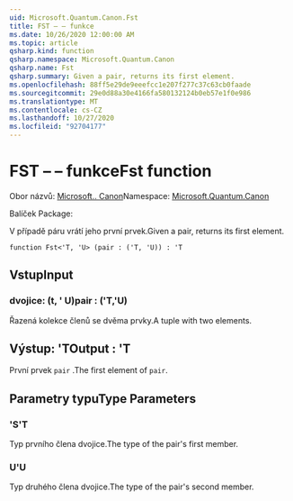```yaml
---
uid: Microsoft.Quantum.Canon.Fst
title: FST – – funkce
ms.date: 10/26/2020 12:00:00 AM
ms.topic: article
qsharp.kind: function
qsharp.namespace: Microsoft.Quantum.Canon
qsharp.name: Fst
qsharp.summary: Given a pair, returns its first element.
ms.openlocfilehash: 88ff5e29de9eeefcc1e207f277c37c63cb0faade
ms.sourcegitcommit: 29e0d88a30e4166fa580132124b0eb57e1f0e986
ms.translationtype: MT
ms.contentlocale: cs-CZ
ms.lasthandoff: 10/27/2020
ms.locfileid: "92704177"
---
```

# <a name="fst-function"></a><span data-ttu-id="e1e44-102">FST – – funkce</span><span class="sxs-lookup"><span data-stu-id="e1e44-102">Fst function</span></span>

<span data-ttu-id="e1e44-103">Obor názvů: [Microsoft.. Canon](xref:Microsoft.Quantum.Canon)</span><span class="sxs-lookup"><span data-stu-id="e1e44-103">Namespace: [Microsoft.Quantum.Canon](xref:Microsoft.Quantum.Canon)</span></span>

<span data-ttu-id="e1e44-104">Balíček [](https://nuget.org/packages/)</span><span class="sxs-lookup"><span data-stu-id="e1e44-104">Package: [](https://nuget.org/packages/)</span></span>


<span data-ttu-id="e1e44-105">V případě páru vrátí jeho první prvek.</span><span class="sxs-lookup"><span data-stu-id="e1e44-105">Given a pair, returns its first element.</span></span>

```qsharp
function Fst<'T, 'U> (pair : ('T, 'U)) : 'T
```


## <a name="input"></a><span data-ttu-id="e1e44-106">Vstup</span><span class="sxs-lookup"><span data-stu-id="e1e44-106">Input</span></span>

### <a name="pair--tu"></a><span data-ttu-id="e1e44-107">dvojice: (t, ' U)</span><span class="sxs-lookup"><span data-stu-id="e1e44-107">pair : ('T,'U)</span></span>

<span data-ttu-id="e1e44-108">Řazená kolekce členů se dvěma prvky.</span><span class="sxs-lookup"><span data-stu-id="e1e44-108">A tuple with two elements.</span></span>



## <a name="output--t"></a><span data-ttu-id="e1e44-109">Výstup: 'T</span><span class="sxs-lookup"><span data-stu-id="e1e44-109">Output : 'T</span></span>

<span data-ttu-id="e1e44-110">První prvek `pair` .</span><span class="sxs-lookup"><span data-stu-id="e1e44-110">The first element of `pair`.</span></span>

## <a name="type-parameters"></a><span data-ttu-id="e1e44-111">Parametry typu</span><span class="sxs-lookup"><span data-stu-id="e1e44-111">Type Parameters</span></span>

### <a name="t"></a><span data-ttu-id="e1e44-112">'S</span><span class="sxs-lookup"><span data-stu-id="e1e44-112">'T</span></span>

<span data-ttu-id="e1e44-113">Typ prvního člena dvojice.</span><span class="sxs-lookup"><span data-stu-id="e1e44-113">The type of the pair's first member.</span></span>
### <a name="u"></a><span data-ttu-id="e1e44-114">U</span><span class="sxs-lookup"><span data-stu-id="e1e44-114">'U</span></span>

<span data-ttu-id="e1e44-115">Typ druhého člena dvojice.</span><span class="sxs-lookup"><span data-stu-id="e1e44-115">The type of the pair's second member.</span></span>